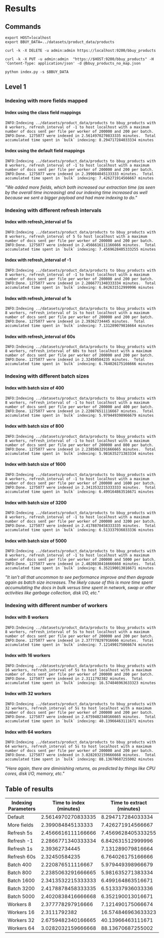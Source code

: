 # Results

## Commands

```
export HOST=localhost
export BBUY_DATA=../datasets/product_data/products

curl -k -X DELETE -u admin:admin https://localhost:9200/bbuy_products

curl -k -X PUT -u admin:admin  "https://$HOST:9200/bbuy_products" -H 'Content-Type: application/json' -d @bbuy_products_no_map.json

python index.py -s $BBUY_DATA
```

## Level 1

### Indexing with more fields mapped

#### Index using the class field mappings

```
INFO:Indexing ../datasets/product_data/products to bbuy_products with 8 workers, refresh_interval of -1 to host localhost with a maximum number of docs sent per file per worker of 200000 and 200 per batch.
INFO:Done. 1275077 were indexed in 2.5614970270833335 minutes.  Total accumulated time spent in `bulk` indexing: 8.294717284033334 minutes
```

#### Index using the default field mappings

```
INFO:Indexing ../datasets/product_data/products to bbuy_products with 8 workers, refresh_interval of -1 to host localhost with a maximum number of docs sent per file per worker of 200000 and 200 per batch.
INFO:Done. 1275077 were indexed in 2.399084845133333 minutes.  Total accumulated time spent in `bulk` indexing: 7.426271914566667 minutes
```

*"We added more fields, which both increased our extraction time (as seen by the overall time increasing) and our indexing time increased as well because we sent a bigger payload and had more indexing to do."*

### Indexing with different refresh intervals

#### Index with refresh_interval of 5s

```
INFO:Indexing ../datasets/product_data/products to bbuy_products with 8 workers, refresh_interval of 5 to host localhost with a maximum number of docs sent per file per worker of 200000 and 200 per batch.
INFO:Done. 1275077 were indexed in 2.4566616111166666 minutes.  Total accumulated time spent in `bulk` indexing: 7.4569628405333255 minutes
```

#### Index with refresh_interval of -1

```
INFO:Indexing ../datasets/product_data/products to bbuy_products with 8 workers, refresh_interval of -1 to host localhost with a maximum number of docs sent per file per worker of 200000 and 200 per batch.
INFO:Done. 1275077 were indexed in 2.2866771340333334 minutes.  Total accumulated time spent in `bulk` indexing: 6.842631512999996 minutes
```

#### Index with refresh_interval of 1s

```
INFO:Indexing ../datasets/product_data/products to bbuy_products with 8 workers, refresh_interval of 1s to host localhost with a maximum number of docs sent per file per worker of 200000 and 200 per batch.
INFO:Done. 1275077 were indexed in 2.39362734445 minutes.  Total accumulated time spent in `bulk` indexing: 7.131289079816664 minutes
```

#### Index with refresh_interval of 60s

```
INFO:Indexing ../datasets/product_data/products to bbuy_products with 8 workers, refresh_interval of 60s to host localhost with a maximum number of docs sent per file per worker of 200000 and 200 per batch.
INFO:Done. 1275077 were indexed in 2.32450584235 minutes.  Total accumulated time spent in `bulk` indexing: 6.764026175166666 minutes
```


### Indexing with different batch sizes

#### Index with batch size of 400

```
INFO:Indexing ../datasets/product_data/products to bbuy_products with 8 workers, refresh_interval of -1 to host localhost with a maximum number of docs sent per file per worker of 200000 and 400 per batch.
INFO:Done. 1275077 were indexed in 2.220876511116667 minutes.  Total accumulated time spent in `bulk` indexing: 5.979449398966679 minutes
```

#### Index with batch size of 800

```
INFO:Indexing ../datasets/product_data/products to bbuy_products with 8 workers, refresh_interval of -1 to host localhost with a maximum number of docs sent per file per worker of 200000 and 800 per batch.
INFO:Done. 1275077 were indexed in 2.2385063291666665 minutes.  Total accumulated time spent in `bulk` indexing: 5.981635271383334 minutes
```

#### Index with batch size of 1600

```
INFO:Indexing ../datasets/product_data/products to bbuy_products with 8 workers, refresh_interval of -1 to host localhost with a maximum number of docs sent per file per worker of 200000 and 1600 per batch.
INFO:Done. 1275077 were indexed in 2.3413532215333333 minutes.  Total accumulated time spent in `bulk` indexing: 6.499164863516671 minutes
```

#### Index with batch size of 3200

```
INFO:Indexing ../datasets/product_data/products to bbuy_products with 8 workers, refresh_interval of -1 to host localhost with a maximum number of docs sent per file per worker of 200000 and 3200 per batch.
INFO:Done. 1275077 were indexed in 2.4178878458333335 minutes.  Total accumulated time spent in `bulk` indexing: 6.513337936033336 minutes
```

#### Index with batch size of 5000

```
INFO:Indexing ../datasets/product_data/products to bbuy_products with 8 workers, refresh_interval of -1 to host localhost with a maximum number of docs sent per file per worker of 200000 and 5000 per batch.
INFO:Done. 1275077 were indexed in 2.4020838416666668 minutes.  Total accumulated time spent in `bulk` indexing: 6.352190013016671 minutes
```

*"It isn’t all that uncommon to see performance improve and then degrade again as batch size increases. The likely cause of this is more time spent accumulating the docs in bulk versus time spent in network, swap or other activities like garbage collection, disk I/O, etc."*

### Indexing with different number of workers

#### Index with 8 workers

```
INFO:Indexing ../datasets/product_data/products to bbuy_products with 8 workers, refresh_interval of 5s to host localhost with a maximum number of docs sent per file per worker of 200000 and 200 per batch.
INFO:Done. 1275077 were indexed in 2.377778297916666 minutes.  Total accumulated time spent in `bulk` indexing: 7.121490175066674 minutes
```

#### Index with 16 workers

```
INFO:Indexing ../datasets/product_data/products to bbuy_products with 16 workers, refresh_interval of 5s to host localhost with a maximum number of docs sent per file per worker of 200000 and 200 per batch.
INFO:Done. 1275077 were indexed in 2.3111792382 minutes.  Total accumulated time spent in `bulk` indexing: 16.574846963633323 minutes
```

#### Index with 32 workers

```
INFO:Indexing ../datasets/product_data/products to bbuy_products with 32 workers, refresh_interval of 5s to host localhost with a maximum number of docs sent per file per worker of 200000 and 200 per batch.
INFO:Done. 1275077 were indexed in 2.6759482340166665 minutes.  Total accumulated time spent in `bulk` indexing: 40.13966463111671 minutes
```

#### Index with 64 workers

```
INFO:Indexing ../datasets/product_data/products to bbuy_products with 64 workers, refresh_interval of 5s to host localhost with a maximum number of docs sent per file per worker of 200000 and 200 per batch.
INFO:Done. 1275077 were indexed in 3.0282032159666668 minutes.  Total accumulated time spent in `bulk` indexing: 88.13670687255002 minutes
```

*"Here again, there are diminishing returns, as predicted by things like CPU cores, disk I/O, memory, etc."*

## Table of results

| Indexing Parameters | Time to index (minutes) | Time to extract (minutes) |
|---------------------|-------------------------|---------------------------|
| Default             | 2.5614970270833335      | 8.294717284033334         |
| More fields         | 2.399084845133333       | 7.426271914566667         |
| Refresh 5s          | 2.4566616111166666      | 7.4569628405333255        |
| Refresh -1          | 2.2866771340333334      | 6.842631512999996         |
| Refresh 1s          | 2.39362734445           | 7.131289079816664         |
| Refresh 60s         | 2.32450584235           | 6.764026175166666         |
| Batch 400           | 2.220876511116667       | 5.979449398966679         |
| Batch 800           | 2.2385063291666665      | 5.981635271383334         |
| Batch 1600          | 2.3413532215333333      | 6.499164863516671         |
| Batch 3200          | 2.4178878458333335      | 6.513337936033336         |
| Batch 5000          | 2.4020838416666668      | 6.352190013016671         |
| Workers 8           | 2.377778297916666       | 7.121490175066674         |
| Workers 16          | 2.3111792382            | 16.574846963633323        |
| Workers 32          | 2.6759482340166665      | 40.13966463111671         |
| Workers 64          | 3.0282032159666668      | 88.13670687255002         |


